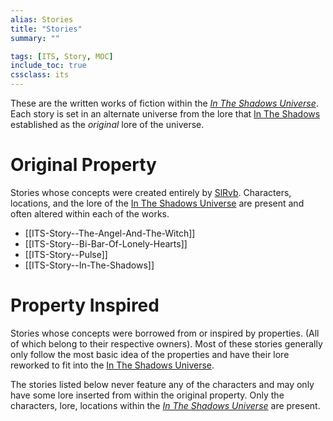 ```yaml
---
alias: Stories
title: "Stories"
summary: ""

tags: [ITS, Story, MOC]
include_toc: true
cssclass: its
---
```


These are the written works of fiction within the *[In The Shadows Universe](1_ITS/ITS--In-The-Shadows.md)*. Each story is set in an alternate universe from the lore that [In The Shadows](1_ITS/Stories/ITS-Story--In-The-Shadows.md) established as the *original* lore of the universe.

# Original Property
Stories whose concepts were created entirely by [SlRvb](SlRvb.md). Characters, locations, and the lore of the [In The Shadows Universe](1_ITS/ITS--In-The-Shadows.md) are present and often altered within each of the works.

- [[ITS-Story--The-Angel-And-The-Witch]]
- [[ITS-Story--Bi-Bar-Of-Lonely-Hearts]]
- [[ITS-Story--Pulse]]
- [[ITS-Story--In-The-Shadows]]

# Property Inspired
Stories whose concepts were borrowed from or inspired by properties. (All of which belong to their respective owners). Most of these stories generally only follow the most basic idea of the properties and have their lore reworked to fit into the [In The Shadows Universe](1_ITS/ITS--In-The-Shadows.md).

The stories listed below never feature any of the characters and may only have some lore inserted from within the original property. Only the characters, lore, locations within the *[In The Shadows Universe](1_ITS/ITS--In-The-Shadows.md)* are present.